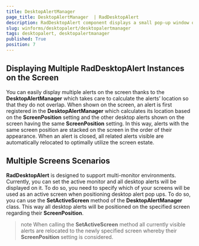 ```yaml
---
title: DesktopAlertManager 
page_title: DesktopAlertManager  | RadDesktopAlert
description: RadDesktopAlert component displays a small pop-up window on the screen to notify the user that a specific event has occurred in the application. 
slug: winforms/desktopalert/desktopalertmanager 
tags: desktopalert, desktopalertmanager
published: True
position: 7
---
```


## Displaying Multiple RadDesktopAlert Instances on the Screen
 
You can easily display multiple alerts on the screen thanks to the __DesktopAlertManager__ which takes care to calculate the alerts’ location so that they do not overlap. When shown on the screen, an alert is first registered in the __DesktopAlertManager__ which calculates its location based on the __ScreenPosition__ setting and the other desktop alerts shown on the screen having the same __ScreenPosition__ setting. In this way, alerts with the same screen position are stacked on the screen in the order of their appearance. When an alert is closed, all related alerts visible are automatically relocated to optimally utilize the screen estate.

## Multiple Screens Scenarios

__RadDesktopAlert__ is designed to support multi-monitor environments. Currently, you can set the active monitor and all desktop alerts will be displayed on it. To do so, you need to specify which of your screens will be used as an active screen when positioning desktop alert pop ups. To do so, you can use the __SetActiveScreen__ method of the __DesktopAlertManager__ class. This way all desktop alerts will be positioned on the specified screen regarding their __ScreenPosition__.

>note When calling the __SetActiveScreen__ method all currently visible alerts are relocated to the newly specified screen whereby their __ScreenPosition__ setting is considered.
>

